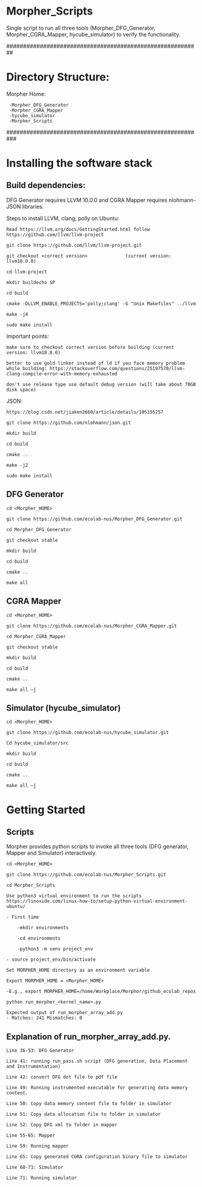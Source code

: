 # Morpher_Scripts
 
 Single script to run all three tools (Morpher_DFG_Generator, Morpher_CGRA_Mapper, hycube_simulator) to verify the functionality.
 
##########################################################
# Directory Structure:
 Morpher Home:
 
     -Morpher_DFG_Generator
     -Morpher_CGRA_Mapper
     -hycube_simulator
     -Morpher_Scripts

###########################################################
# Installing the software stack 

## Build dependencies: 

DFG Generator requires LLVM 10.0.0 and CGRA Mapper requires nlohmann-JSON libraries. 

Steps to install LLVM, clang, polly on Ubuntu: 

    Read https://llvm.org/docs/GettingStarted.html follow https://github.com/llvm/llvm-project 

    git clone https://github.com/llvm/llvm-project.git 

    git checkout <correct version>              (current version: llvm10.0.0) 

    cd llvm-project 

    mkdir buildecho $P 

    cd build 

    cmake -DLLVM_ENABLE_PROJECTS='polly;clang' -G "Unix Makefiles" ../llvm 

    make -j4 

    sudo make install 

Important points: 

    make sure to checkout correct version before building (current version: llvm10.0.0) 

    better to use gold linker instead of ld if you face memory problem while building: https://stackoverflow.com/questions/25197570/llvm-clang-compile-error-with-memory-exhausted 

    don't use release type use default debug version (will take about 70GB disk space) 

 

JSON: 

    https://blog.csdn.net/jiaken2660/article/details/105155257 

    git clone https://github.com/nlohmann/json.git 

    mkdir build 

    cd build 

    cmake .. 

    make -j2 

    sudo make install 

 

## DFG Generator 

    cd <Morpher_HOME> 

    git clone https://github.com/ecolab-nus/Morpher_DFG_Generator.git 

    cd Morpher_DFG_Generator 

    git checkout stable 

    mkdir build 

    cd build 

    cmake .. 

    make all 

## CGRA Mapper 

    cd <Morpher_HOME> 

    git clone https://github.com/ecolab-nus/Morpher_CGRA_Mapper.git 

    cd Morpher_CGRA_Mapper 

    git checkout stable 

    mkdir build 

    cd build 

    cmake .. 

    make all –j 

## Simulator (hycube_simulator) 

    cd <Morpher_HOME> 

    git clone https://github.com/ecolab-nus/hycube_simulator.git 

    Cd hycube_simulator/src 

    mkdir build 

    cd build 

    cmake .. 

    make all –j 

 

# Getting Started 

 

## Scripts 

Morpher provides python scripts to invoke all three tools (DFG generator, Mapper and Simulator) interactively.   

    cd <Morpher_HOME> 

    git clone https://github.com/ecolab-nus/Morpher_Scripts.git 

    cd Morpher_Scripts 

    Use python3 virtual environment to run the scripts https://linoxide.com/linux-how-to/setup-python-virtual-environment-ubuntu/ 

    - First time 

        -mkdir environments 

        -cd environments 

        -python3 -m venv project_env 

    - source project_env/bin/activate 

    Set MORPHER_HOME directory as an environment variable  

    Export MORPHER_HOME = <Morpher_HOME> 

    -E.g., export MORPHER_HOME=/home/Workplace/Morphor/github_ecolab_repos 

    python run_morpher_<kernel_name>.py 

    Expected output of run_morpher_array_add.py 
    - Matches: 241 Mismatches: 0

 

  ## Explanation of run_morpher_array_add.py. 


    Line 36-53: DFG Generator 

    Line 41: running run_pass.sh script (DFG generation, Data Placement and Instrumentation) 

    Line 42: convert DFG dot file to pdf file  

    Line 49: Running instrumented executable for generating data memory content.  

    Line 50: Copy data memory content file to folder in simulator 

    Line 51: Copy data allocation file to folder in simulator 

    Line 52: Copy DFG xml to folder in mapper 

    Line 55-65: Mapper 

    Line 59: Running mapper 

    Line 65: Copy generated CGRA configuration binary file to simulator 

    Line 68-71: Simulator 

    Line 71: Running simulator 

 

 
